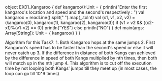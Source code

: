 object EX01_Kangaroo {
  def kangaroo():Unit = {
    println("Enter the first kangaroo's location and speed and the second's respectively : ")
    val kangaroo = readLine().split(" ").map(_.toInt)
    val (x1, v1, x2, v2) = (kangaroo(0), kangaroo(1), kangaroo(2), kangaroo(3))
    if (v1 > v2 && ((x2-x1)%(v1-v2) == 0)) println("YES") else println("NO")
  }
  def main(args: Array[String]): Unit = {
    kangaroo()
  }
}



Algorithm for this Task7:
    1. Both Kangaroo hops at the same jumps
    2. First Kangaroo's speed has to be faster than the second's speed or else it will never catch up
    3. If the difference in distance of both Kangs can achieved by the difference in speed of both Kangs multiplied by nth times,
        then both will match up in the nth jump
    4. This algorithm is to cut off the execution time by not looping both Kangs' jumps till they meet up (in most cases, the loop can go till 10^9 times)